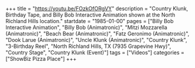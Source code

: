 +++
title = "https://youtu.be/FOzkOfORgVY"
description = "Country Klunk, Birthday Tape, and Billy Bob Interactive Animation shown at the North Richland Hills location."
startdate = "1985-01-00"
pages = ["Billy Bob Interactive Animation", "Billy Bob (Animatronic)", "Mitzi Mozzarella (Animatronic)", "Beach Bear (Animatronic)", "Fatz Geronimo (Animatronic)", "Dook Larue (Animatronic)", "Uncle Klunk (Animatronic)", "Country Klunk", "3-Birthday Reel", "North Richland Hills, TX (7935 Grapevine Hwy)", "Country Stage", "Country Klunk (Event)"]
tags = ["Videos"]
categories = ["ShowBiz Pizza Place"]
+++
